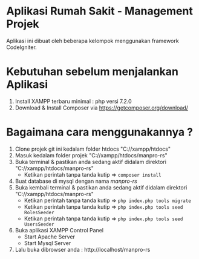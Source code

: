 # Aplikasi Rumah Sakit - Management Projek
Aplikasi ini dibuat oleh beberapa kelompok menggunakan framework CodeIgniter.

# Kebutuhan sebelum menjalankan Aplikasi
1. Install XAMPP terbaru minimal : php versi 7.2.0
2. Download & Install Composer via https://getcomposer.org/download/

# Bagaimana cara menggunakannya ?
1. Clone projek git ini kedalam folder htdocs "C://xampp/htdocs"
2. Masuk kedalam folder projek "C://xampp/htdocs/manpro-rs"
3. Buka terminal & pastikan anda sedang aktif didalam direktori "C://xampp/htdocs/manpro-rs"
	- Ketikan perintah tanpa tanda kutip => ```composer install```
4. Buat database di mysql dengan nama *manpro-rs*
5. Buka kembali terminal & pastikan anda sedang aktif didalam direktori "C://xampp/htdocs/manpro-rs"
	- Ketikan perintah tanpa tanda kutip => ```php index.php tools migrate```
	- Ketikan perintah tanpa tanda kutip => ```php index.php tools seed RolesSeeder```
	- Ketikan perintah tanpa tanda kutip => ```php index.php tools seed UsersSeeder```
4. Buka aplikasi XAMPP Control Panel
	- Start Apache Server
	- Start Mysql Server
5. Lalu buka dibrowser anda : http://localhost/manpro-rs
